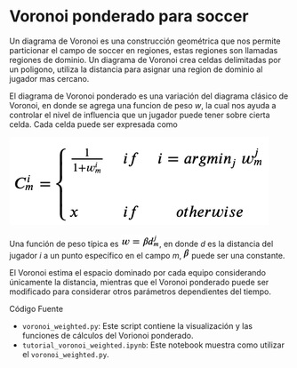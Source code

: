 # Voronoi ponderado para soccer
Un diagrama de Voronoi es una construcción geométrica que nos permite particionar el campo de soccer en regiones, estas regiones son llamadas regiones de dominio.
Un diagrama de Voronoi crea celdas delimitadas por un poligono, utiliza la distancia para asignar una region de dominio al jugador mas cercano.

El diagrama de Voronoi ponderado es una variación del diagrama clásico de Voronoi, en donde se agrega una funcion de peso $w$, la cual nos ayuda a controlar el nivel de influencia que un jugador puede tener sobre cierta celda. Cada celda puede ser expresada como

![](equation.png)

Una función de peso típica es ![](w.png), en donde $d$ es la distancia del jugador $i$ a un punto específico en el campo $m$, ![](beta.png) puede ser una constante.

El Voronoi estima el espacio dominado por cada equipo considerando únicamente la distancia, mientras que el Voronoi ponderado puede ser modificado para considerar otros parámetros dependientes del tiempo.

Código Fuente
* `voronoi_weighted.py`: Este script contiene la visualización y las funciones de cálculos del Vorionoi ponderado.
* `tutorial_voronoi_weighted.ipynb`: Este notebook muestra como utilizar el `voronoi_weighted.py`.